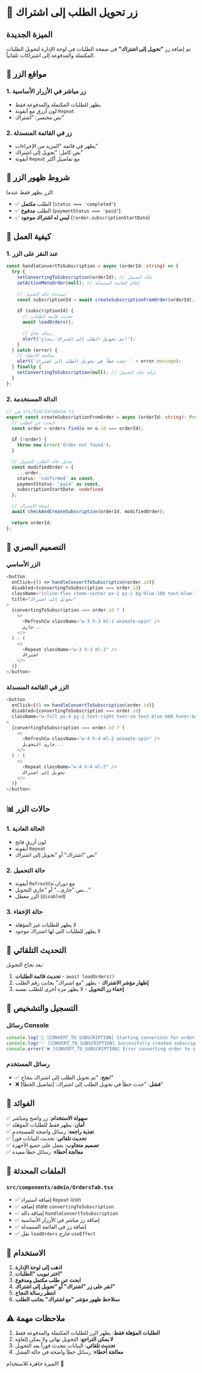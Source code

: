 # 🔄 زر تحويل الطلب إلى اشتراك

## الميزة الجديدة
تم إضافة زر **"تحويل إلى اشتراك"** في صفحة الطلبات في لوحة الإدارة لتحويل الطلبات المكتملة والمدفوعة إلى اشتراكات تلقائياً.

## 📍 **مواقع الزر**

### 1. **زر مباشر في الأزرار الأساسية**
- يظهر للطلبات المكتملة والمدفوعة فقط
- لون أزرق مع أيقونة `Repeat`
- نص مختصر: "اشتراك"

### 2. **زر في القائمة المنسدلة**
- يظهر في قائمة "المزيد من الإجراءات"
- نص كامل: "تحويل إلى اشتراك"
- أيقونة `Repeat` مع تفاصيل أكثر

## 🎯 **شروط ظهور الزر**

الزر يظهر فقط عندما:
- ✅ الطلب **مكتمل** (`status === 'completed'`)
- ✅ الطلب **مدفوع** (`paymentStatus === 'paid'`)
- ✅ **ليس له اشتراك موجود** (`!order.subscriptionStartDate`)

## 🔧 **كيفية العمل**

### 1. **عند النقر على الزر**
```typescript
const handleConvertToSubscription = async (orderId: string) => {
  try {
    setConvertingToSubscription(orderId); // حالة التحميل
    setActionMenuOrder(null); // إغلاق القائمة المنسدلة
    
    // استدعاء دالة التحويل
    const subscriptionId = await createSubscriptionFromOrder(orderId);
    
    if (subscriptionId) {
      // تحديث قائمة الطلبات
      await loadOrders();
      
      // رسالة نجاح
      alert('تم تحويل الطلب إلى اشتراك بنجاح!');
    }
  } catch (error) {
    // معالجة الأخطاء
    alert('حدث خطأ في تحويل الطلب إلى اشتراك: ' + error.message);
  } finally {
    setConvertingToSubscription(null); // إزالة حالة التحميل
  }
};
```

### 2. **الدالة المستخدمة**
```typescript
// في src/lib/database.ts
export const createSubscriptionFromOrder = async (orderId: string): Promise<string | null> => {
  // البحث عن الطلب
  const order = orders.find(o => o.id === orderId);
  
  if (!order) {
    throw new Error('Order not found');
  }

  // تعديل حالة الطلب للتحويل
  const modifiedOrder = {
    ...order,
    status: 'confirmed' as const,
    paymentStatus: 'paid' as const,
    subscriptionStartDate: undefined
  };

  // إنشاء الاشتراك
  await checkAndCreateSubscription(orderId, modifiedOrder);
  
  return orderId;
};
```

## 🎨 **التصميم البصري**

### **الزر الأساسي**
```typescript
<button
  onClick={() => handleConvertToSubscription(order.id)}
  disabled={convertingToSubscription === order.id}
  className="inline-flex items-center px-2 py-1 bg-blue-100 text-blue-700 rounded-md hover:bg-blue-200 transition-colors text-xs font-medium disabled:opacity-50 disabled:cursor-not-allowed"
  title="تحويل إلى اشتراك"
>
  {convertingToSubscription === order.id ? (
    <>
      <RefreshCw className="w-3 h-3 ml-1 animate-spin" />
      جاري...
    </>
  ) : (
    <>
      <Repeat className="w-3 h-3 ml-1" />
      اشتراك
    </>
  )}
</button>
```

### **الزر في القائمة المنسدلة**
```typescript
<button
  onClick={() => handleConvertToSubscription(order.id)}
  disabled={convertingToSubscription === order.id}
  className="w-full px-4 py-2 text-right text-sm text-blue-600 hover:bg-blue-50 flex items-center transition-colors disabled:opacity-50 disabled:cursor-not-allowed"
>
  {convertingToSubscription === order.id ? (
    <>
      <RefreshCw className="w-4 h-4 ml-2 animate-spin" />
      جاري التحويل...
    </>
  ) : (
    <>
      <Repeat className="w-4 h-4 ml-2" />
      تحويل إلى اشتراك
    </>
  )}
</button>
```

## 📊 **حالات الزر**

### **1. الحالة العادية**
- لون أزرق فاتح
- أيقونة `Repeat`
- نص "اشتراك" أو "تحويل إلى اشتراك"

### **2. حالة التحميل**
- أيقونة `RefreshCw` مع دوران
- نص "جاري..." أو "جاري التحويل..."
- الزر معطل (`disabled`)

### **3. حالة الإخفاء**
- لا يظهر للطلبات غير المؤهلة
- لا يظهر للطلبات التي لها اشتراك موجود

## 🔄 **التحديث التلقائي**

بعد نجاح التحويل:
1. **تحديث قائمة الطلبات** - `await loadOrders()`
2. **إظهار مؤشر الاشتراك** - يظهر "مع اشتراك" بجانب رقم الطلب
3. **إخفاء زر التحويل** - لا يظهر مرة أخرى للطلب نفسه

## 📝 **التسجيل والتشخيص**

### **رسائل Console**
```typescript
console.log('🔄 [CONVERT_TO_SUBSCRIPTION] Starting conversion for order:', orderId);
console.log('✅ [CONVERT_TO_SUBSCRIPTION] Successfully created subscription:', subscriptionId);
console.error('❌ [CONVERT_TO_SUBSCRIPTION] Error converting order to subscription:', error);
```

### **رسائل المستخدم**
- ✅ **نجح**: "تم تحويل الطلب إلى اشتراك بنجاح!"
- ❌ **فشل**: "حدث خطأ في تحويل الطلب إلى اشتراك: [تفاصيل الخطأ]"

## 🎯 **الفوائد**

✅ **سهولة الاستخدام**: زر واضح ومباشر  
✅ **أمان**: يظهر فقط للطلبات المؤهلة  
✅ **تغذية راجعة**: رسائل واضحة للمستخدم  
✅ **تحديث تلقائي**: تحديث البيانات فوراً  
✅ **تصميم متجاوب**: يعمل على جميع الأجهزة  
✅ **معالجة أخطاء**: رسائل خطأ مفيدة  

## 🔧 **الملفات المحدثة**

### `src/components/admin/OrdersTab.tsx`
- ✅ إضافة استيراد `Repeat` icon
- ✅ إضافة state `convertingToSubscription`
- ✅ إضافة دالة `handleConvertToSubscription`
- ✅ إضافة زر مباشر في الأزرار الأساسية
- ✅ إضافة زر في القائمة المنسدلة
- ✅ نقل `loadOrders` خارج `useEffect`

## 🚀 **الاستخدام**

1. **اذهب إلى لوحة الإدارة**
2. **اختر تبويب "الطلبات"**
3. **ابحث عن طلب مكتمل ومدفوع**
4. **انقر على زر "اشتراك" أو "تحويل إلى اشتراك"**
5. **انتظر رسالة النجاح**
6. **ستلاحظ ظهور مؤشر "مع اشتراك" بجانب الطلب**

## ⚠️ **ملاحظات مهمة**

1. **الطلبات المؤهلة فقط**: يظهر الزر للطلبات المكتملة والمدفوعة فقط
2. **لا يمكن التراجع**: التحويل نهائي ولا يمكن إلغاؤه
3. **تحديث تلقائي**: البيانات تتحدث فوراً بعد التحويل
4. **معالجة أخطاء**: رسائل خطأ واضحة في حالة الفشل

الميزة جاهزة للاستخدام! 🎉




